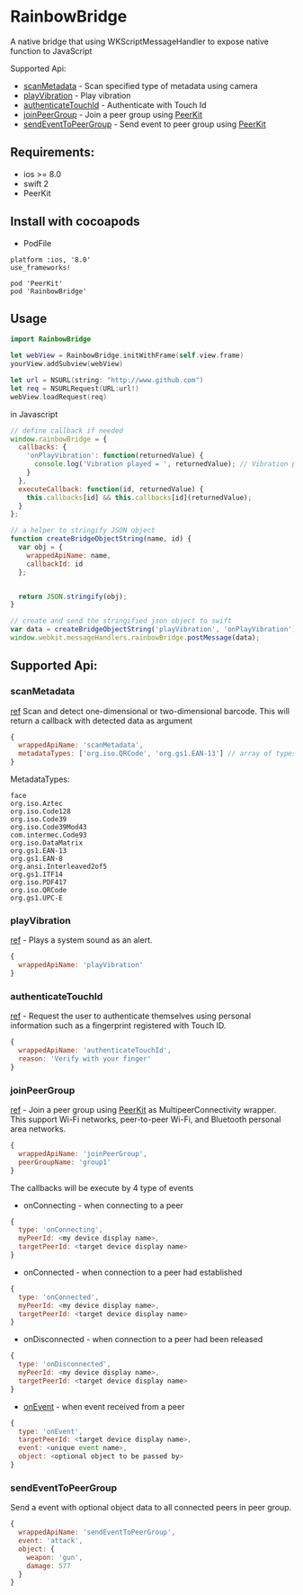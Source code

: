 # RainbowBridge
A native bridge that using WKScriptMessageHandler to expose native function to JavaScript

Supported Api:
* [scanMetadata](#scanmetadata) - Scan specified type of metadata using camera
* [playVibration](#playvibration) - Play vibration
* [authenticateTouchId](#authenticatetouchid) - Authenticate with Touch Id
* [joinPeerGroup](#joinpeergroup) - Join a peer group using [PeerKit](#https://github.com/jpsim/PeerKit.git)
* [sendEventToPeerGroup](#sendeventtopeergroup) - Send event to peer group using [PeerKit](#https://github.com/jpsim/PeerKit.git)

## Requirements:
* ios >= 8.0
* swift 2
* PeerKit

## Install with cocoapods
* PodFile
```
platform :ios, '8.0'
use_frameworks!

pod 'PeerKit'
pod 'RainbowBridge'
```

## Usage
```swift
import RainbowBridge

let webView = RainbowBridge.initWithFrame(self.view.frame)
yourView.addSubview(webView)

let url = NSURL(string: "http://www.github.com")
let req = NSURLRequest(URL:url!)
webView.loadRequest(req)
```

in Javascript
```javascript
// define callback if needed
window.rainbowBridge = {
  callbacks: {
    'onPlayVibration': function(returnedValue) {
      console.log('Vibration played = ', returnedValue); // Vibration played = true
    }
  },
  executeCallback: function(id, returnedValue) {
    this.callbacks[id] && this.callbacks[id](returnedValue);
  }
};

// a helper to stringify JSON object
function createBridgeObjectString(name, id) {
  var obj = {
    wrappedApiName: name,
    callbackId: id
  };


  return JSON.stringify(obj);
}

// create and send the stringified json object to swift
var data = createBridgeObjectString('playVibration', 'onPlayVibration');
window.webkit.messageHandlers.rainbowBridge.postMessage(data);
```

## Supported Api:

### scanMetadata ###
[ref](https://developer.apple.com/library/ios/documentation/AVFoundation/Reference/AVMetadataMachineReadableCodeObject_Class/#//apple_ref/occ/instp/AVMetadataMachineReadableCodeObject/stringValue)
Scan and detect one-dimensional or two-dimensional barcode.
This will return a callback with detected data as argument

```javascript
{
  wrappedApiName: 'scanMetadata',
  metadataTypes: ['org.iso.QRCode', 'org.gs1.EAN-13'] // array of types to be detected
}
```
MetadataTypes:
```
face
org.iso.Aztec
org.iso.Code128
org.iso.Code39
org.iso.Code39Mod43 
com.intermec.Code93
org.iso.DataMatrix
org.gs1.EAN-13
org.gs1.EAN-8
org.ansi.Interleaved2of5
org.gs1.ITF14
org.iso.PDF417
org.iso.QRCode
org.gs1.UPC-E
```

### playVibration ###
[ref](https://developer.apple.com/library/ios/documentation/AudioToolbox/Reference/SystemSoundServicesReference/#//apple_ref/c/func/AudioServicesPlayAlertSound) -
Plays a system sound as an alert.
```javascript
{
  wrappedApiName: 'playVibration'
}
```

### authenticateTouchId ###
[ref](https://developer.apple.com/library/prerelease/ios/documentation/LocalAuthentication/Reference/LAContext_Class/index.html#//apple_ref/occ/instm/LAContext) -
Request the user to authenticate themselves using personal information such as a fingerprint registered with Touch ID.
```javascript
{
  wrappedApiName: 'authenticateTouchId',
  reason: 'Verify with your finger'
}
```
### joinPeerGroup ###
[ref](https://developer.apple.com/library/prerelease/ios/documentation/MultipeerConnectivity/Reference/MultipeerConnectivityFramework) - 
Join a peer group using [PeerKit](#https://github.com/jpsim/PeerKit.git) as MultipeerConnectivity wrapper.
This support Wi-Fi networks, peer-to-peer Wi-Fi, and Bluetooth personal area networks.
```javascript
{
  wrappedApiName: 'joinPeerGroup',
  peerGroupName: 'group1'
}
```

The callbacks will be execute by 4 type of events
* onConnecting - when connecting to a peer
```javascript
{
  type: 'onConnecting',
  myPeerId: <my device display name>,
  targetPeerId: <target device display name>
}
```

* onConnected - when connection to a peer had established
```javascript
{
  type: 'onConnected',
  myPeerId: <my device display name>,
  targetPeerId: <target device display name>
}
```

* onDisconnected - when connection to a peer had been released
```javascript
{
  type: 'onDisconnected',
  myPeerId: <my device display name>,
  targetPeerId: <target device display name>
}
```

* [onEvent](#sendeventtopeergroup) - when event received from a peer
```javascript
{
  type: 'onEvent',
  targetPeerId: <target device display name>,
  event: <unique event name>,
  object: <optional object to be passed by>
}
```

### sendEventToPeerGroup ###
Send a event with optional object data to all connected peers in peer group.
```javascript
{
  wrappedApiName: 'sendEventToPeerGroup',
  event: 'attack',
  object: {
    weapon: 'gun',
    damage: 577
  }
}
```
